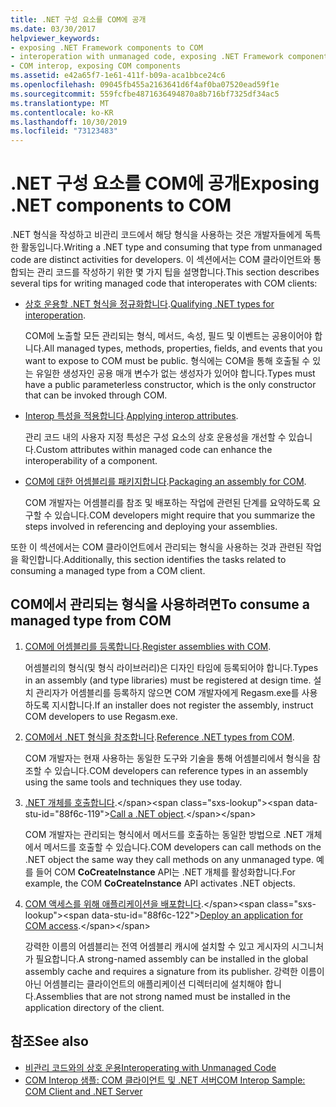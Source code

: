 ```yaml
---
title: .NET 구성 요소를 COM에 공개
ms.date: 03/30/2017
helpviewer_keywords:
- exposing .NET Framework components to COM
- interoperation with unmanaged code, exposing .NET Framework components
- COM interop, exposing COM components
ms.assetid: e42a65f7-1e61-411f-b09a-aca1bbce24c6
ms.openlocfilehash: 09045fb455a2163641d6f4af0ba07520ead59f1e
ms.sourcegitcommit: 559fcfbe4871636494870a8b716bf7325df34ac5
ms.translationtype: MT
ms.contentlocale: ko-KR
ms.lasthandoff: 10/30/2019
ms.locfileid: "73123483"
---
```

# <a name="exposing-net-components-to-com"></a><span data-ttu-id="88f6c-102">.NET 구성 요소를 COM에 공개</span><span class="sxs-lookup"><span data-stu-id="88f6c-102">Exposing .NET components to COM</span></span>

<span data-ttu-id="88f6c-103">.NET 형식을 작성하고 비관리 코드에서 해당 형식을 사용하는 것은 개발자들에게 독특한 활동입니다.</span><span class="sxs-lookup"><span data-stu-id="88f6c-103">Writing a .NET type and consuming that type from unmanaged code are distinct activities for developers.</span></span> <span data-ttu-id="88f6c-104">이 섹션에서는 COM 클라이언트와 통합되는 관리 코드를 작성하기 위한 몇 가지 팁을 설명합니다.</span><span class="sxs-lookup"><span data-stu-id="88f6c-104">This section describes several tips for writing managed code that interoperates with COM clients:</span></span>

- <span data-ttu-id="88f6c-105">[상호 운용할 .NET 형식을 정규화합니다](../../standard/native-interop/qualify-net-types-for-interoperation.md).</span><span class="sxs-lookup"><span data-stu-id="88f6c-105">[Qualifying .NET types for interoperation](../../standard/native-interop/qualify-net-types-for-interoperation.md).</span></span>

     <span data-ttu-id="88f6c-106">COM에 노출할 모든 관리되는 형식, 메서드, 속성, 필드 및 이벤트는 공용이어야 합니다.</span><span class="sxs-lookup"><span data-stu-id="88f6c-106">All managed types, methods, properties, fields, and events that you want to expose to COM must be public.</span></span> <span data-ttu-id="88f6c-107">형식에는 COM을 통해 호출될 수 있는 유일한 생성자인 공용 매개 변수가 없는 생성자가 있어야 합니다.</span><span class="sxs-lookup"><span data-stu-id="88f6c-107">Types must have a public parameterless constructor, which is the only constructor that can be invoked through COM.</span></span>

- <span data-ttu-id="88f6c-108">[Interop 특성을 적용합니다](../../standard/native-interop/apply-interop-attributes.md).</span><span class="sxs-lookup"><span data-stu-id="88f6c-108">[Applying interop attributes](../../standard/native-interop/apply-interop-attributes.md).</span></span>

     <span data-ttu-id="88f6c-109">관리 코드 내의 사용자 지정 특성은 구성 요소의 상호 운용성을 개선할 수 있습니다.</span><span class="sxs-lookup"><span data-stu-id="88f6c-109">Custom attributes within managed code can enhance the interoperability of a component.</span></span>

- <span data-ttu-id="88f6c-110">[COM에 대한 어셈블리를 패키지합니다](packaging-an-assembly-for-com.md).</span><span class="sxs-lookup"><span data-stu-id="88f6c-110">[Packaging an assembly for COM](packaging-an-assembly-for-com.md).</span></span>

     <span data-ttu-id="88f6c-111">COM 개발자는 어셈블리를 참조 및 배포하는 작업에 관련된 단계를 요약하도록 요구할 수 있습니다.</span><span class="sxs-lookup"><span data-stu-id="88f6c-111">COM developers might require that you summarize the steps involved in referencing and deploying your assemblies.</span></span>

 <span data-ttu-id="88f6c-112">또한 이 섹션에서는 COM 클라이언트에서 관리되는 형식을 사용하는 것과 관련된 작업을 확인합니다.</span><span class="sxs-lookup"><span data-stu-id="88f6c-112">Additionally, this section identifies the tasks related to consuming a managed type from a COM client.</span></span>

## <a name="to-consume-a-managed-type-from-com"></a><span data-ttu-id="88f6c-113">COM에서 관리되는 형식을 사용하려면</span><span class="sxs-lookup"><span data-stu-id="88f6c-113">To consume a managed type from COM</span></span>

1. <span data-ttu-id="88f6c-114">[COM에 어셈블리를 등록합니다](registering-assemblies-with-com.md).</span><span class="sxs-lookup"><span data-stu-id="88f6c-114">[Register assemblies with COM](registering-assemblies-with-com.md).</span></span>

     <span data-ttu-id="88f6c-115">어셈블리의 형식(및 형식 라이브러리)은 디자인 타임에 등록되어야 합니다.</span><span class="sxs-lookup"><span data-stu-id="88f6c-115">Types in an assembly (and type libraries) must be registered at design time.</span></span> <span data-ttu-id="88f6c-116">설치 관리자가 어셈블리를 등록하지 않으면 COM 개발자에게 Regasm.exe를 사용하도록 지시합니다.</span><span class="sxs-lookup"><span data-stu-id="88f6c-116">If an installer does not register the assembly, instruct COM developers to use Regasm.exe.</span></span>

2. <span data-ttu-id="88f6c-117">[COM에서 .NET 형식을 참조합니다](how-to-reference-net-types-from-com.md).</span><span class="sxs-lookup"><span data-stu-id="88f6c-117">[Reference .NET types from COM](how-to-reference-net-types-from-com.md).</span></span>

     <span data-ttu-id="88f6c-118">COM 개발자는 현재 사용하는 동일한 도구와 기술을 통해 어셈블리에서 형식을 참조할 수 있습니다.</span><span class="sxs-lookup"><span data-stu-id="88f6c-118">COM developers can reference types in an assembly using the same tools and techniques they use today.</span></span>

3. <span data-ttu-id="88f6c-119">[.NET 개체를 호출합니다](https://docs.microsoft.com/previous-versions/dotnet/netframework-4.0/8hw8h46b(v=vs.100)).</span><span class="sxs-lookup"><span data-stu-id="88f6c-119">[Call a .NET object](https://docs.microsoft.com/previous-versions/dotnet/netframework-4.0/8hw8h46b(v=vs.100)).</span></span>

     <span data-ttu-id="88f6c-120">COM 개발자는 관리되는 형식에서 메서드를 호출하는 동일한 방법으로 .NET 개체에서 메서드를 호출할 수 있습니다.</span><span class="sxs-lookup"><span data-stu-id="88f6c-120">COM developers can call methods on the .NET object the same way they call methods on any unmanaged type.</span></span> <span data-ttu-id="88f6c-121">예를 들어 COM **CoCreateInstance** API는 .NET 개체를 활성화합니다.</span><span class="sxs-lookup"><span data-stu-id="88f6c-121">For example, the COM **CoCreateInstance** API activates .NET objects.</span></span>

4. <span data-ttu-id="88f6c-122">[COM 액세스를 위해 애플리케이션을 배포합니다](https://docs.microsoft.com/previous-versions/dotnet/netframework-4.0/c2850st8(v=vs.100)).</span><span class="sxs-lookup"><span data-stu-id="88f6c-122">[Deploy an application for COM access](https://docs.microsoft.com/previous-versions/dotnet/netframework-4.0/c2850st8(v=vs.100)).</span></span>

     <span data-ttu-id="88f6c-123">강력한 이름의 어셈블리는 전역 어셈블리 캐시에 설치할 수 있고 게시자의 시그니처가 필요합니다.</span><span class="sxs-lookup"><span data-stu-id="88f6c-123">A strong-named assembly can be installed in the global assembly cache and requires a signature from its publisher.</span></span> <span data-ttu-id="88f6c-124">강력한 이름이 아닌 어셈블리는 클라이언트의 애플리케이션 디렉터리에 설치해야 합니다.</span><span class="sxs-lookup"><span data-stu-id="88f6c-124">Assemblies that are not strong named must be installed in the application directory of the client.</span></span>

## <a name="see-also"></a><span data-ttu-id="88f6c-125">참조</span><span class="sxs-lookup"><span data-stu-id="88f6c-125">See also</span></span>

- [<span data-ttu-id="88f6c-126">비관리 코드와의 상호 운용</span><span class="sxs-lookup"><span data-stu-id="88f6c-126">Interoperating with Unmanaged Code</span></span>](index.md)
- [<span data-ttu-id="88f6c-127">COM Interop 샘플: COM 클라이언트 및 .NET 서버</span><span class="sxs-lookup"><span data-stu-id="88f6c-127">COM Interop Sample: COM Client and .NET Server</span></span>](com-interop-sample-com-client-and-net-server.md)
